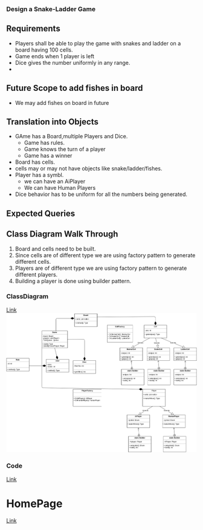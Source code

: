 ### Design a Snake-Ladder Game

## Requirements
- Players shall be able to play the game with snakes and ladder on a board having 100 cells.
- Game ends when 1 player is left
- Dice gives the number uniformly in any range.
- 
## Future Scope to add fishes in board
- We may add fishes on board in future

## Translation into Objects
- GAme has a Board,multiple Players and Dice. 
  - Game has rules.
  - Game knows the turn of a player
  - Game has a winner
- Board has cells.
- cells may or may not have objects like snake/ladder/fishes.
- Player has a symbl.
  - we can have an AiPlayer
  - We can have Human Players
- Dice behavior has to be uniform for all the numbers being generated.

## Expected Queries


## Class Diagram Walk Through
1. Board and cells need to be built.
2. Since cells are of different type we are using factory pattern to generate different cells.
3. Players are of different type we are using factory pattern to generate different players.
4. Building a player is done using builder pattern.


### ClassDiagram
[Link](https://github.com/LearningsLab/BoilerPlates/blob/main/SnakeLadder/Snake%26Ladder.drawio.png)
<img src="https://github.com/LearningsLab/BoilerPlates/blob/main/SnakeLadder/Snake%26Ladder.drawio.png?raw=true" >

### Code 
[Link](https://github.com/LearningsLab/BoilerPlates/tree/main/SnakeLadder)

# HomePage
[Link](https://learningslab.github.io/)